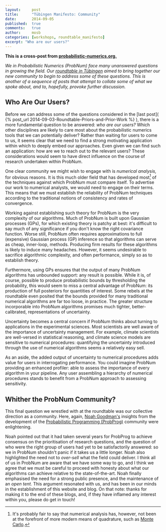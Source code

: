 ```yaml
---
layout:     post
title:      "Tübingen Manifesto: Community"
date:       2014-09-05
published:  true
comments:   true
author:     mosb
categories: [workshops, roundtable_manifesto]
excerpt: "Who are our users?"
---
```

**This is a cross-post from [probabilistic-numerics.org.](http://www.probabilistic-numerics.org/2014/09/03/Roundtable-Priors-and-Prior-Work)**

*We in Probabilistic Numerics (ProbNum) face many unanswered questions in growing the field.
Our [roundtable in Tübingen](http://www.probabilistic-numerics.org/2014/08/22/Roundtable-2014-in-Tuebingen/) aimed to bring together our new community to begin to address some of these questions. 
This is another of a sequence of posts that attempt to collate some of what we spoke about, and to, hopefully, provoke further discussion.*

## Who Are Our Users?

Before we can address some of the questions considered in the [last post]( {% post_url 2014-09-03-Roundtable-Priors-and-Prior-Work %} ), there is a more fundamental question to be answered: *who are our users?* 
Which other disciplines are likely to care most about the probabilistic numerics tools that we can potentially deliver?
Rather than waiting for users to come to us, it seems clear that we need to find a strong motivating application within which to deeply embed our approaches. 
Even given we can find such an application: how are we to reach out to the relevant users?
These considerations would seem to have direct influence on the course of research undertaken within ProbNum.

One clear community we might wish to engage with is *numerical analysis,* for obvious reasons. 
It is this much older field that has developed most[^1] of the techniques against which ProbNum must compare itself.
To advertise our work to numerical analysts, we would need to engage on their terms. 
This means that we must establish the reliability of ProbNum techniques according to the traditional notions of consistency and rates of convergence.

Working against establishing such theory for ProbNum is the very complexity of our algorithms. 
Much of ProbNum is built upon Gaussian processes (GPs), for which existing theory is patchy at best: it's difficult to say much of any significance if you don't know the right covariance function.
Worse still, ProbNum often requires approximations to full (expensive) Gaussian process (GP) inference so that algorithms can serve as cheap, inner-loop, methods.
Producing firm results for these algorithms is likely to induce many headaches. However, it seems undesirable to sacrifice algorithmic complexity, and often performance, simply so as to establish theory.

Furthermore, using GPs ensures that the output of many ProbNum algorithms has unbounded support: any result is possible. 
While it is, of course, possible to produce probabilistic bounds by thresholding the probability, this would seem to miss a central advantage of ProbNum: its production of full posteriors for quantities of interest.
Some rebels at the roundtable even posited that the bounds provided for many traditional numerical algorithms are far too loose, in practice. 
The greater structure incorporable into ProbNum algorithms promises much tighter, better-calibrated, representations of uncertainty.

Uncertainty becomes a central concern if ProbNum thinks about turning to applications in the experimental sciences.
Most scientists are well aware of the importance of uncertainty management.
For example, climate scientists are well-versed in statistical reasoning, and climate science models are sensitive to numerical procedures: 
quantifying the uncertainty introduced through the use of numerical algorithms seems a relatively easy sell. 
<!-- Honest uncertainty estimates are required wherever experimental design, or active learning, is involved.
If an experiment requires digging time-consuming and expensive holes, it makes sense to spend a little more computation to incorporate uncertainty management into your numerical procedures.
Nobody wants to waste an experiment because 
 -->

As an aside, the added output of uncertainty to numerical procedures adds value for users in interrogating performance. You could imagine ProbNum providing an enhanced profiler: able to assess the importance of every algorithm in your pipeline. Any user assembling a hierarchy of numerical procedures stands to benefit from a ProbNum approach to assessing sensitivity.

## Whither the ProbNum Community?

This final question we wrestled with at the roundtable was our collective direction as a community. 
Here, again, [Noah Goodman's](http://stanford.edu/~ngoodman/) insights from the development of the [Probabilistic Programming (ProbProg)](http://probabilistic-programming.org/wiki/Home) community were enlightening.

Noah pointed out that it had taken several years for ProbProg to achieve consensus on the prioritisation of research questions, and the question of who were the right group of users had yet to be satisfactorily answered: so we in ProbNum shouldn't panic if it takes us a little longer.
Noah also highlighted the need not to *over-sell* what the field could deliver. I think all of us in ProbNum are aware that we have some way to go, and I think we agree that we must be careful to proceed with honesty about what our algorithms can achieve relative to the state-of-the-art.
Noah finally emphasised the need for a strong public presence, and the maintenance of an *open tent.*
This argument resonated with us, and has been in our minds in the establishment of this website and blog. 
On that note: thanks for making it to the end of these blogs, and, if they have inflamed any interest within you, please do get in touch!

[^1]: It's probably fair to say that numerical analysis has, however, not been at the forefront of more modern means of quadrature, such as [Monte Carlo](http://en.wikipedia.org/wiki/Monte_Carlo_integration).
